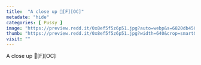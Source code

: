 ```yaml
---
title:  "A close up 👅[F][OC]"
metadate: "hide"
categories: [ Pussy ]
image: "https://preview.redd.it/0x8ef5f5z6p51.jpg?auto=webp&s=6820db4506353751541e31181df7a7645ce40339"
thumb: "https://preview.redd.it/0x8ef5f5z6p51.jpg?width=640&crop=smart&auto=webp&s=a0e27066b9fdb7b38ae82105d53afb0a75cf60fd"
visit: ""
---
```

A close up 👅[F][OC]
